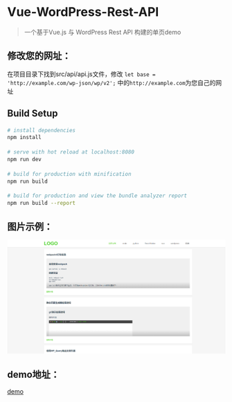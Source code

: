 # Vue-WordPress-Rest-API

> 一个基于Vue.js 与 WordPress Rest API 构建的单页demo
## 修改您的网址：
在项目目录下找到src/api/api.js文件，修改
`
let base = 'http://example.com/wp-json/wp/v2';
`
中的`http://example.com`为您自己的网址
## Build Setup

``` bash
# install dependencies
npm install

# serve with hot reload at localhost:8080
npm run dev

# build for production with minification
npm run build

# build for production and view the bundle analyzer report
npm run build --report
```
## 图片示例：
![demo](/src/assets/demo.png)

## demo地址：
[demo](http://vue-blog.qianxiaoduan.com/)

